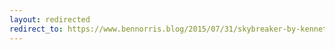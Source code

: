 ```yaml
---
layout: redirected
redirect_to: https://www.bennorris.blog/2015/07/31/skybreaker-by-kenneth.html
---
```

